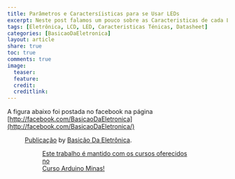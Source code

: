 ```yaml
---
title: Parâmetros e Caractersíisticas para se Usar LEDs
excerpt: Neste post falamos um pouco sobre as Caracteristicas de cada LED, são caracteristicas que determinam sua luminosidade e como usa-los sem danifica-los
tags: [Eletrônica, LCD, LED, Caracteristicas Ténicas, Datasheet]
categories: [BasicaoDaEletronica]
layout: article
share: true
toc: true
comments: true
image:
  teaser: 
  feature: 
  credit: 
  creditlink: 
---
```

A figura abaixo foi postada no facebook na página [http://facebook.com/BasicaoDaEletronica](http://facebook.com/BasicaoDaEletronica/) 

<figure>
	<div id="fb-root"></div> <script>(function(d, s, id) { var js, fjs = d.getElementsByTagName(s)[0]; if (d.getElementById(id)) return; js = d.createElement(s); js.id = id; js.src = "//connect.facebook.net/pt_BR/all.js#xfbml=1"; fjs.parentNode.insertBefore(js, fjs); }(document, 'script', 'facebook-jssdk'));</script>
    <div class="fb-post" data-href="https://www.facebook.com/BasicaoDaEletronica/photos/a.680191472024976.1073741828.673591139351676/843427579034697/?type=1" data-width="466"><div class="fb-xfbml-parse-ignore"><a href="https://www.facebook.com/BasicaoDaEletronica/photos/a.680191472024976.1073741828.673591139351676/843427579034697/?type=1">Publicação</a> by <a href="https://www.facebook.com/BasicaoDaEletronica">Basicão Da Eletrônica</a>.</div></div>
<figure>

<a href="/cursoarduino/" class="btn-success">Este trabalho é mantido com os cursos oferecidos no <br />Curso Arduino Minas!</a>
